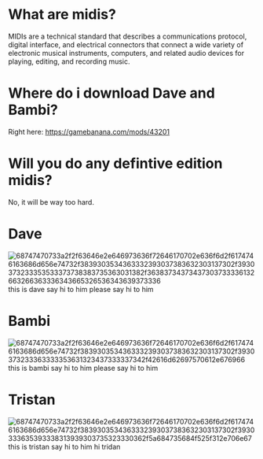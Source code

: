 # What are midis?
MIDIs are a technical standard that describes a communications protocol, digital interface, and electrical connectors that connect a wide variety of electronic musical instruments, computers, and related audio devices for playing, editing, and recording music.
# Where do i download Dave and Bambi?
Right here: https://gamebanana.com/mods/43201
# Will you do any defintive edition midis?
No, it will be way too hard.
# Dave
![68747470733a2f2f63646e2e646973636f72646170702e636f6d2f6174746163686d656e74732f3839303534363332393037383632303137302f3930373233353533373738383735363031382f36383734373437303733336132663266363336343665326536343639373336](https://user-images.githubusercontent.com/96982235/151658374-c2a93427-9809-4477-ba61-eda9c56984bc.png)
this is dave
say hi to him
please say hi to him
# Bambi
![68747470733a2f2f63646e2e646973636f72646170702e636f6d2f6174746163686d656e74732f3839303534363332393037383632303137302f3930373233363333353631323437333337342f42616d62697570612e676966](https://user-images.githubusercontent.com/96982235/151658384-13d6f462-955e-40df-b22f-a7f1be849aa0.gif)
this is bambi
say hi to him
please say hi to him
# Tristan
![68747470733a2f2f63646e2e646973636f72646170702e636f6d2f6174746163686d656e74732f3839303534363332393037383632303137302f3930333635393338313939303735323330362f5a684735684f525f312e706e67](https://user-images.githubusercontent.com/96982235/151658399-afdc6224-9078-4577-83cf-07e311dc472c.png)
this is tristan
say hi to him
hi tridan
